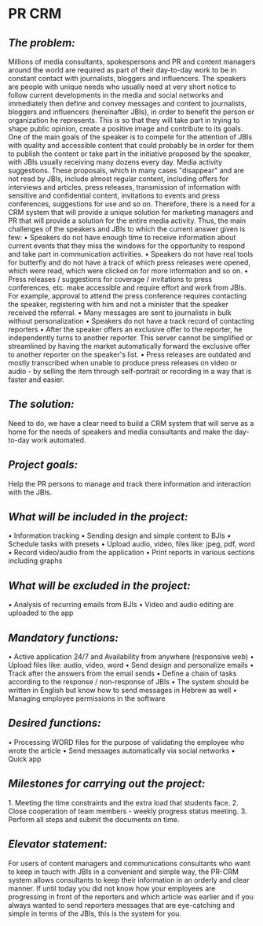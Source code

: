 # PR CRM
<h2><i>The problem:</i></h2>
Millions of media consultants, spokespersons and PR and content managers around the world are required as part of their day-to-day work to be in constant contact with journalists, bloggers and influencers.
The speakers are people with unique needs who usually need at very short notice to follow current developments in the media and social networks and immediately then define and convey messages and content to journalists, bloggers and influencers (hereinafter JBIs), in order to benefit the person or organization he represents. This is so that they will take part in trying to shape public opinion, create a positive image and contribute to its goals.
One of the main goals of the speaker is to compete for the attention of JBIs with quality and accessible content that could probably be in order for them to publish the content or take part in the initiative proposed by the speaker, with JBIs usually receiving many dozens every day. Media activity suggestions.
These proposals, which in many cases "disappear" and are not read by JBIs, include almost regular content, including offers for interviews and articles, press releases, transmission of information with sensitive and confidential content, invitations to events and press conferences, suggestions for use and so on.
Therefore, there is a need for a CRM system that will provide a unique solution for marketing managers and PR that will provide a solution for the entire media activity.
Thus, the main challenges of the speakers and JBIs to which the current answer given is few:
• Speakers do not have enough time to receive information about current events that they miss the windows for the opportunity to respond and take part in communication activities.
• Speakers do not have real tools for butterfly and do not have a track of which press releases were opened, which were read, which were clicked on for more information and so on.
• Press releases / suggestions for coverage / invitations to press conferences, etc. make accessible and require effort and work from JBIs. For example, approval to attend the press conference requires contacting the speaker, registering with him and not a minister that the speaker received the referral.
• Many messages are sent to journalists in bulk without personalization
• Speakers do not have a track record of contacting reporters
• After the speaker offers an exclusive offer to the reporter, he independently turns to another reporter. This server cannot be simplified or streamlined by having the market automatically forward the exclusive offer to another reporter on the speaker's list.
• Press releases are outdated and mostly transcribed when unable to produce press releases on video or audio - by selling the item through self-portrait or recording in a way that is faster and easier.

<h2><i>The solution:</i></h2>
Need to do, we have a clear need to build a CRM system that will serve as a home for the needs of speakers and media consultants and make the day-to-day work automated.

<h2><i>Project goals:</i></h2>
Help the PR persons to manage and track there information and interaction with the JBIs.

<h2><i>What will be included in the project:</i></h2>
•	Information tracking
•	Sending design and simple content to BJIs 
•	Schedule tasks with presets
•	Upload audio, video, files like: jpeg, pdf, word
•	Record video/audio from the application
•	Print reports in various sections including graphs
<h2><i>What will be excluded in the project:</i></h2>
•	Analysis of recurring emails from BJIs
•	Video and audio editing are uploaded to the app
<h2><i>Mandatory functions:</i></h2>
•	Active application 24/7 and Availability from anywhere  (responsive web)
•	Upload files like: audio, video, word
•	Send design and personalize emails
•	Track after the answers from the email sends
•	Define a chain of tasks according to the response / non-response of JBIs
•	The system should be written in English but know how to send messages in Hebrew as well
•	Managing employee permissions in the software

<h2><i>Desired functions:</i></h2>
•	Processing WORD files for the purpose of validating the employee who wrote the article
•	Send messages automatically via social networks
•	Quick app
<h2><i>Milestones for carrying out the project:</i></h2> 
1. Meeting the time constraints and the extra load that students face.
2. Close cooperation of team members - weekly progress status meeting.
3. Perform all steps and submit the documents on time.
<h2><i>Elevator statement:</i></h2>
For users of content managers and communications consultants who want to keep in touch with JBIs in a convenient and simple way, the PR-CRM system allows consultants to keep their information in an orderly and clear manner. If until today you did not know how your employees are progressing in front of the reporters and which article was earlier and if you always wanted to send reporters messages that are eye-catching and simple in terms of the JBIs, this is the system for you.
